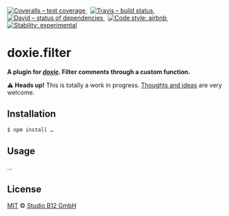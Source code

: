 [![Coveralls – test coverage
](https://img.shields.io/coveralls/studio-b12/doxie.filter.svg?style=flat-square)
](https://coveralls.io/r/studio-b12/doxie.filter)
 [![Travis – build status
](https://img.shields.io/travis/studio-b12/doxie.filter/master.svg?style=flat-square)
](https://travis-ci.org/studio-b12/doxie.filter)
 [![David – status of dependencies
](https://img.shields.io/david/studio-b12/doxie.filter.svg?style=flat-square)
](https://david-dm.org/studio-b12/doxie.filter)
 [![Code style: airbnb
](https://img.shields.io/badge/code%20style-airbnb-blue.svg?style=flat-square)
](https://github.com/airbnb/javascript)
 [![Stability: experimental
](https://img.shields.io/badge/stability-experimental-yellow.svg?style=flat-square)
](https://nodejs.org/api/documentation.html#documentation_stability_index)




doxie.filter
============

**A plugin for [*doxie*][]. Filter comments through a custom function.**

[*doxie*]:  https://github.com/studio-b12/doxie


**⚠ Heads up!** This is totally a work in progress. [Thoughts and ideas][] are very welcome.

[Thoughts and ideas]:  https://github.com/studio-b12/doxie.filter/issues




Installation
------------

```sh
$ npm install …
```




Usage
-----

…




License
-------

[MIT][] © [Studio B12 GmbH][]

[MIT]: ./License.md
[Studio B12 GmbH]: http://studio-b12.de
